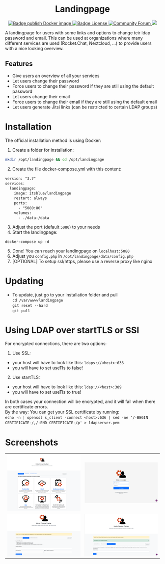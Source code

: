 <h1 align="center">
    Landingpage
</h1>

<p align="center">
    <a href="https://github.com/Itsblue/landingpage/actions/workflows/docker.yml">
        <img src="https://github.com/Itsblue/landingpage/actions/workflows/docker.yml/badge.svg" alt="Badge publish Docker image" />
    </a>
    <a href="https://raw.githubusercontent.com/ajenti/ajenti/master/LICENSE"> 
        <img src="https://img.shields.io/github/license/linuxmuster/linuxmuster-webui7?label=License" alt="Badge License" />
    </a>
    <a href="https://ask.linuxmuster.net">
        <img src="https://img.shields.io/discourse/users?logo=discourse&logoColor=white&server=https%3A%2F%2Fask.linuxmuster.net" alt="Community Forum"/>
    </a>
    <a href="https://crowdin.com/project/linuxmusternet">
        <img src="https://badges.crowdin.net/linuxmusternet/localized.svg" />
    </a>
</p>

A landingpage for users with some links and options to change teir ldap password and email.
This can be used at organizations where many different services are used (Rocket.Chat, Nextcloud, ...) to provide users with a nice looking overview.

## Features
- Give users an overview of all your services
- Let users change their password
- Force users to change their password if they are still using the default password
- Let users change their email
- Force users to change their email if they are still using the default email
- Let users generate Jitsi links (can be restricted to certain LDAP groups)

# Installation
The official installation method is using Docker:
1. Create a folder for installation:
```bash
mkdir /opt/landingpage && cd /opt/landingpage
```
2. Create the file docker-compose.yml with this content:
```
version: "3.7"
services:
  landingpage:
    image: itsblue/landingpage
    restart: always
    ports:
      - "5080:80"
    volumes:
      - ./data:/data
```
3. Adjust the port (default `5080`) to your needs
4. Start the landingpage:
```
docker-compose up -d
```
5. Done! You can reach your landingpage on `localhost:5080`
6. Adjust you `config.php` in `/opt/landingpage/data/config.php`
7. [OPTIONAL] To setup ssl/https, please use a reverse proxy like nginx

# Updating
- To update, just go to your installation folder and pull  
  `cd /var/www/landingpage`  
  `git reset --hard`  
  `git pull`  

# Using LDAP over startTLS or SSl
For encrypted connections, there are two options:
1. Use SSL:
  - your host will have to look like this: `ldaps://<host>:636`
  - you will have to set useTls to false!
2. Use startTLS:
  - your host will have to look like this: `ldap://<host>:389`
  - you will have to set useTls to true!

In both cases your connection will be encrypted, and it will fail when there are certificate errors.  
By the way: You can get your SSL certificate by running:  
`echo -n | openssl s_client -connect <host>:636 | sed -ne '/-BEGIN CERTIFICATE-/,/-END CERTIFICATE-/p' > ldapserver.pem`

# Screenshots
<table align="center">
    <tr>
        <td align="center">
            <a href="https://github.com/Itsblue/landingpage/blob/main/screenshots/landingpage.png">
                <img src="https://github.com/Itsblue/landingpage/blob/main/screenshots/landingpage.png" alt="Screenshot landingpage" width="500px" />
            </a>
        </td>
        <td align="center">
            <a href="https://github.com/Itsblue/landingpage/blob/main/screenshots/login.png">
                <img src="https://github.com/Itsblue/landingpage/blob/main/screenshots/login.png" alt="Screenshot login (LDAP)" width="500px" />
            </a>
        </td>
    </tr>
    <tr>
        <td align="center">
            <a href="https://github.com/Itsblue/landingpage/blob/main/screenshots/changePassword.png">
                <img src="https://github.com/Itsblue/landingpage/blob/main/screenshots/changePassword.png" alt="Screenshot change password (LDAP)" width="500px" />
            </a>
        </td>
        <td align="center">
            <a href="https://github.com/Itsblue/landingpage/blob/main/screenshots/changeEmail.png">
                <img src="https://github.com/Itsblue/landingpage/blob/main/screenshots/changeEmail.png" alt="Screenshot change email (LDAP)" width="500px" />
            </a>
        </td>
    </tr>
</table>
